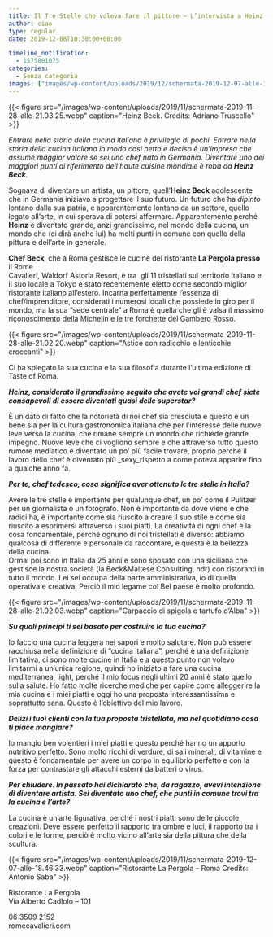 ```yaml
---
title: Il Tre Stelle che voleva fare il pittore – L’intervista a Heinz Beck
author: ciao
type: regular
date: 2019-12-08T10:30:00+00:00

timeline_notification:
  - 1575801075
categories:
  - Senza categoria
images: ["images/wp-content/uploads/2019/12/schermata-2019-12-07-alle-18.53.16.webp"]
---
```


{{< figure src="/images/wp-content/uploads/2019/11/schermata-2019-11-28-alle-21.03.25.webp" caption="Heinz Beck. Credits: Adriano Truscello" >}}


_Entrare nella storia della cucina italiana è privilegio di pochi. Entrare nella storia della cucina italiana in modo così netto e deciso è un’impresa che assume maggior valore se sei uno chef nato in Germania. Diventare uno dei maggiori punti di riferimento dell’haute cuisine mondiale è roba da **Heinz Beck**._

Sognava di diventare un artista, un pittore, quell’**Heinz Beck** adolescente che in Germania iniziava a progettare il suo futuro. Un futuro che ha _dipinto_ lontano dalla sua patria, e apparentemente lontano da un settore, quello legato all’arte, in cui sperava di potersi affermare. Apparentemente perché **Heinz** è diventato grande, anzi grandissimo, nel mondo della cucina, un mondo che (ci dirà anche lui) ha molti punti in comune con quello della pittura e dell’arte in generale.

**Chef Beck**, che a Roma gestisce le cucine del ristorante **La Pergola presso** il Rome  
Cavalieri, Waldorf Astoria Resort, è tra&nbsp; gli 11 tristellati sul territorio italiano e il suo locale a Tokyo è stato recentemente eletto come secondo miglior ristorante italiano all’estero. Incarna perfettamente l’essenza di chef/imprenditore, considerati i numerosi locali che possiede in giro per il mondo, ma la sua “sede centrale” a Roma è quella che gli è valsa il massimo riconoscimento della Michelin e le tre forchette del Gambero Rosso.


{{< figure src="/images/wp-content/uploads/2019/11/schermata-2019-11-28-alle-21.02.20.webp" caption="Astice con radicchio e lenticchie croccanti" >}}


Ci ha spiegato la sua cucina e la sua filosofia durante l’ultima edizione di Taste of Roma.

**_Heinz, considerato il grandissimo seguito che avete voi grandi chef siete consapevoli di essere diventati quasi delle superstar?_**

È un dato di fatto che la notorietà di noi chef sia cresciuta e questo è un bene sia per la cultura gastronomica italiana che per l’interesse delle nuove leve verso la cucina, che rimane sempre un mondo che richiede grande impegno. Nuove leve che ci vogliono sempre e che attraverso tutto questo rumore mediatico è diventato un po’ più facile trovare, proprio perché il lavoro dello chef è diventato più _sexy_rispetto a come poteva apparire fino a qualche anno fa.

**_Per te, chef tedesco, cosa significa aver ottenuto le tre stelle in Italia?_**

Avere le tre stelle è importante per qualunque chef, un po’ come il Pulitzer per un giornalista o un fotografo. Non è importante da dove viene e che radici ha, è importante come sia riuscito a creare il suo stile e come sia riuscito a esprimersi attraverso i suoi piatti. La creatività di ogni chef è la cosa fondamentale, perché ognuno di noi tristellati è diverso: abbiamo qualcosa di differente e personale da raccontare, e questa è la bellezza della cucina.  
Ormai poi sono in Italia da 25 anni e sono sposato con una siciliana che gestisce la nostra società (la Beck&Maltese Consulting, ndr) con ristoranti in tutto il mondo. Lei sei occupa della parte amministrativa, io di quella operativa e creativa. Perciò il mio legame col Bel paese è molto profondo.


{{< figure src="/images/wp-content/uploads/2019/11/schermata-2019-11-28-alle-21.02.03.webp" caption="Carpaccio di spigola e tartufo d&#8217;Alba" >}}


**_Su quali principi ti sei basato per costruire la tua cucina?_**

Io faccio una cucina leggera nei sapori e molto salutare. Non può essere racchiusa nella definizione di “cucina italiana”, perché è una definizione limitativa, ci sono molte cucine in Italia e a questo punto non volevo limitarmi a un’unica regione, quindi ho iniziato a fare una cucina mediterranea, light, perché il mio focus negli ultimi 20 anni è stato quello sulla salute. Ho fatto molte ricerche mediche per capire come alleggerire la mia cucina e i miei piatti e oggi ho una proposta interessantissima e soprattutto sana. Questo è l’obiettivo del mio lavoro.

**_Delizi i tuoi clienti con la tua proposta tristellata, ma nel quotidiano cosa ti piace mangiare?_**

Io mangio ben volentieri i miei piatti e questo perché hanno un apporto nutritivo perfetto. Sono molto ricchi di verdure, di sali minerali, di vitamine e questo è fondamentale per avere un corpo in equilibrio perfetto e con la forza per contrastare gli attacchi esterni da batteri o virus.

**_Per chiudere. In passato hai dichiarato che, da ragazzo, avevi intenzione di diventare artista. Sei diventato uno chef, che punti in comune trovi tra la cucina e l’arte?_**

La cucina è un’arte figurativa, perché i nostri piatti sono delle piccole creazioni. Deve essere perfetto il rapporto tra ombre e luci, il rapporto tra i colori e le forme, perciò è molto vicino all’arte sia della pittura che della scultura.


{{< figure src="/images/wp-content/uploads/2019/11/schermata-2019-12-07-alle-18.46.33.webp" caption="Ristorante La Pergola &#8211; Roma Credits: Antonio Saba" >}}


Ristorante La Pergola  
Via Alberto Cadlolo &#8211; 101

06 3509 2152  
romecavalieri.com
